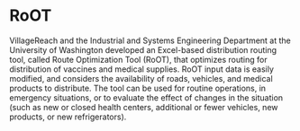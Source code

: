 # RoOT
VillageReach and the Industrial and Systems Engineering Department at the University of Washington developed an Excel-based distribution routing tool, called Route Optimization Tool (RoOT), that optimizes routing for distribution of vaccines and medical supplies. RoOT input data is easily modified, and considers the availability of roads, vehicles, and medical products to distribute. The tool can be used for routine operations, in emergency situations, or to evaluate the effect of changes in the situation (such as new or closed health centers, additional or fewer vehicles, new products, or new refrigerators).
